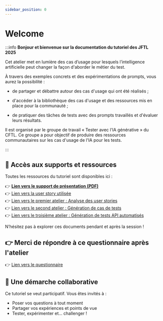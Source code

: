 ```yaml
---
sidebar_position: 0
---
```


# Welcome


:::info
**Bonjour et bienvenue sur la documentation du tutoriel des JFTL 2025**

Cet atelier met en lumière des cas d’usage pour lesquels l’intelligence artificielle peut changer la façon d'aborder le métier du test.

À travers des exemples concrets et des expérimentations de prompts, vous aurez la possibilité :

- de partager et débattre autour des cas d'usage qui ont été réalisés ;

- d'accéder à la bibliothèque des cas d'usage et des ressources mis en place pour la communauté ;

- de pratiquer des tâches de tests avec des prompts travaillés et d'évaluer leurs résultats.

Il est organisé par le groupe de travail « Tester avec l'IA générative » du CFTL. Ce groupe a pour objectif de produire des ressources communautaires sur les cas d'usage de l'IA pour les tests.

:::

## 📂 Accès aux supports et ressources

Toutes les ressources du tutoriel sont disponibles ici :

👉 **[Lien vers le support de présentation (PDF)](/static/file/TUTORIEL%20-%20TAIA%20-%20Tester%20avec%20IA%20-%2016052025.pdf)**  
👉 [Lien vers la user story utilisée](/docs/TutorielJFTL/US%20Tutoriel.md)  
👉 [Lien vers le premier atelier : Analyse des user stories](/docs/TutorielJFTL/Analyse%20des%20User%20Stories/Cas%20usage.md)  
👉 [Lien vers le second atelier : Génération de cas de tests](/docs/TutorielJFTL/Génération%20de%20cas%20de%20test/Cas%20usage.md)   
👉 [Lien vers le troisième atelier : Génération de tests API automatisés](/docs/TutorielJFTL/Génération%20de%20tests%20automatisés/Cas%20usage.md)


N’hésitez pas à explorer ces documents pendant et après la session !

## 👉 Merci de répondre à ce questionnaire après l'atelier

👉 [Lien vers le questionnaire](https://forms.gle/GErfu7SnAWhDQLWi7)

## 🤝 Une démarche collaborative

Ce tutoriel se veut participatif. Vous êtes invités à :

- Poser vos questions à tout moment
- Partager vos expériences et points de vue
- Tester, expérimenter et... challenger !